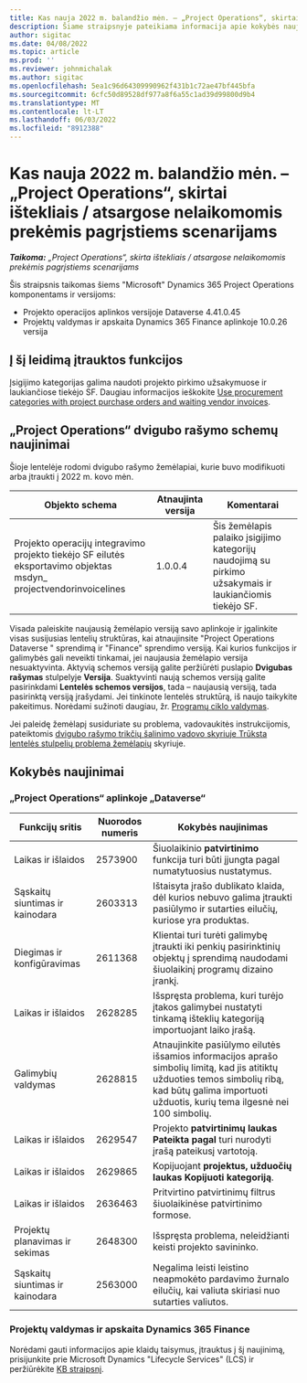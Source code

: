 ```yaml
---
title: Kas nauja 2022 m. balandžio mėn. – „Project Operations“, skirtai ištekliais / atsargose nelaikomomis prekėmis pagrįstiems scenarijams
description: Šiame straipsnyje pateikiama informacija apie kokybės naujinimus, kuriuos galima rasti "Microsoft" Dynamics 365 Project Operations 2022 m. balandžio mėn.
author: sigitac
ms.date: 04/08/2022
ms.topic: article
ms.prod: ''
ms.reviewer: johnmichalak
ms.author: sigitac
ms.openlocfilehash: 5ea1c96d64309990962f431b1c72ae47bf445bfa
ms.sourcegitcommit: 6cfc50d89528df977a8f6a55c1ad39d99800d9b4
ms.translationtype: MT
ms.contentlocale: lt-LT
ms.lasthandoff: 06/03/2022
ms.locfileid: "8912388"
---
```

# <a name="whats-new-april-2022---project-operations-for-resourcenon-stocked-based-scenarios"></a>Kas nauja 2022 m. balandžio mėn. – „Project Operations“, skirtai ištekliais / atsargose nelaikomomis prekėmis pagrįstiems scenarijams

_**Taikoma:** „Project Operations“, skirta ištekliais / atsargose nelaikomomis prekėmis pagrįstiems scenarijams_

Šis straipsnis taikomas šiems "Microsoft" Dynamics 365 Project Operations komponentams ir versijoms:

- Projekto operacijos aplinkos versijoje Dataverse 4.41.0.45
- Projektų valdymas ir apskaita Dynamics 365 Finance aplinkoje 10.0.26 versija

## <a name="features-included-in-this-release"></a>Į šį leidimą įtrauktos funkcijos

Įsigijimo kategorijas galima naudoti projekto pirkimo užsakymuose ir laukiančiose tiekėjo SF. Daugiau informacijos ieškokite [Use procurement categories with project purchase orders and waiting vendor invoices](configure-procurement-categories.md).

## <a name="project-operations-dual-write-maps-updates"></a>„Project Operations“ dvigubo rašymo schemų naujinimai

Šioje lentelėje rodomi dvigubo rašymo žemėlapiai, kurie buvo modifikuoti arba įtraukti į 2022 m. kovo mėn.

| Objekto schema | Atnaujinta versija | Komentarai |
| -------------- | ------------------- | ------------|
| Projekto operacijų integravimo projekto tiekėjo SF eilutės eksportavimo objektas msdyn\_ projectvendorinvoicelines | 1.0.0.4 | Šis žemėlapis palaiko įsigijimo kategorijų naudojimą su pirkimo užsakymais ir laukiančiomis tiekėjo SF. |

Visada paleiskite naujausią žemėlapio versiją savo aplinkoje ir įgalinkite visas susijusias lentelių struktūras, kai atnaujinsite "Project Operations Dataverse " sprendimą ir "Finance" sprendimo versiją. Kai kurios funkcijos ir galimybės gali neveikti tinkamai, jei naujausia žemėlapio versija nesuaktyvinta. Aktyvią schemos versiją galite peržiūrėti puslapio **Dvigubas rašymas** stulpelyje **Versija**. Suaktyvinti naują schemos versiją galite pasirinkdami **Lentelės schemos versijos**, tada – naujausią versiją, tada pasirinktą versiją įrašydami. Jei tinkinote lentelės struktūrą, iš naujo taikykite pakeitimus. Norėdami sužinoti daugiau, žr. [Programų ciklo valdymas](/dynamics365/fin-ops-core/dev-itpro/data-entities/dual-write/app-lifecycle-management).

Jei paleidę žemėlapį susiduriate su problema, vadovaukitės instrukcijomis, pateiktomis [dvigubo rašymo trikčių šalinimo vadovo skyriuje Trūksta lentelės stulpelių problema žemėlapių](/dynamics365/fin-ops-core/dev-itpro/data-entities/dual-write/dual-write-troubleshooting-finops-upgrades#missing-table-columns-issue-on-maps) skyriuje.

## <a name="quality-updates"></a>Kokybės naujinimai

### <a name="project-operations-on-dataverse"></a>„Project Operations“ aplinkoje „Dataverse“

| Funkcijų sritis | Nuorodos numeris | Kokybės naujinimas |
| ------------ | ---------------- | -------------- |
| Laikas ir išlaidos | 2573900 | Šiuolaikinio **patvirtinimo** funkcija turi būti įjungta pagal numatytuosius nustatymus. |
| Sąskaitų siuntimas ir kainodara | 2603313 | Ištaisyta įrašo dublikato klaida, dėl kurios nebuvo galima įtraukti pasiūlymo ir sutarties eilučių, kuriose yra produktas. |
| Diegimas ir konfigūravimas | 2611368 | Klientai turi turėti galimybę įtraukti iki penkių pasirinktinių objektų į sprendimą naudodami šiuolaikinį programų dizaino įrankį. |
| Laikas ir išlaidos | 2628285 | Išspręsta problema, kuri turėjo įtakos galimybei nustatyti tinkamą išteklių kategoriją importuojant laiko įrašą. |
|  Galimybių valdymas| 2628815 | Atnaujinkite pasiūlymo eilutės išsamios informacijos aprašo simbolių limitą, kad jis atitiktų užduoties temos simbolių ribą, kad būtų galima importuoti užduotis, kurių tema ilgesnė nei 100 simbolių. |
| Laikas ir išlaidos| 2629547 | Projekto **patvirtinimų laukas Pateikta pagal** turi nurodyti įrašą pateikusį vartotoją. |
| Laikas ir išlaidos| 2629865 | Kopijuojant **projektus, užduočių laukas Kopijuoti kategoriją**. |
| Laikas ir išlaidos| 2636463 | Pritvirtino patvirtinimų filtrus šiuolaikinėse patvirtinimo formose. |
| Projektų planavimas ir sekimas | 2648300 | Išspręsta problema, neleidžianti keisti projekto savininko. |
| Sąskaitų siuntimas ir kainodara | 2563000 | Negalima leisti leistino neapmokėto pardavimo žurnalo eilučių, kai valiuta skiriasi nuo sutarties valiutos. |

### <a name="project-management-and-accounting-in-dynamics-365-finance"></a>Projektų valdymas ir apskaita Dynamics 365 Finance

Norėdami gauti informacijos apie klaidų taisymus, įtrauktus į šį naujinimą, prisijunkite prie Microsoft Dynamics "Lifecycle Services" (LCS) ir peržiūrėkite [KB straipsnį](https://fix.lcs.dynamics.com/Issue/Details?bugId=662864).

